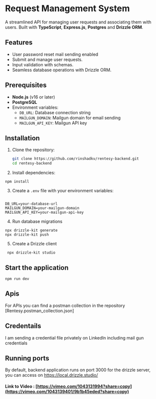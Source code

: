 # Request Management System  

A streamlined API for managing user requests and associating them with users. Built with **TypeScript**, **Express.js**, **Postgres** and **Drizzle ORM**.  

## Features  

- User password reset mail sending enabled
- Submit and manage user requests.  
- Input validation with schemas.  
- Seamless database operations with Drizzle ORM.  

## Prerequisites  

- **Node.js** (v16 or later)  
- **PostgreSQL**  
- Environment variables:  
  - `DB_URL`: Database connection string  
  - `MAILGUN_DOMAIN`: Mailgun domain for email sending  
  - `MAILGUN_API_KEY`: Mailgun API key  

## Installation  

1. Clone the repository:  

   ```bash  
   git clone https://github.com/rinshadkv/rentesy-backend.git  
   cd rentesy-backend
   ```

2. Install dependencies:

```
npm install
```

3. Create a `.env` file with your environment variables:

```

DB_URL=your-database-url  
MAILGUN_DOMAIN=your-mailgun-domain  
MAILGUN_API_KEY=your-mailgun-api-key  

```

4. Run database migrations

```
npx drizzle-kit generate
npx drizzle-kit push
```

5. Create a Drizzle client

```
 npx drizzle-kit studio
```

## Start the application

```
npm run dev
```

## Apis

For APIs you  can find a postman collection in the repository
[Rentesy.postman_collection.json]

## Credentails

I am sending a credential file privately on LinkedIn including mail gun credentials

## Running ports

By  default, backend application  runs on port 3000 
for the drizzle server, you can access on <https://local.drizzle.studio/>

####  Link to Video :  [https://vimeo.com/1043131994?share=copy](https://vimeo.com/1043139401/9b1b45eded?share=copy)
